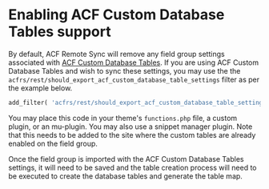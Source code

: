 # Enabling ACF Custom Database Tables support

By default, ACF Remote Sync will remove any field group settings associated
with [ACF Custom Database Tables](https://hookturn.io/downloads/acf-custom-database-tables/). If you are using ACF
Custom Database Tables and wish to sync these settings, you may use the
the `acfrs/rest/should_export_acf_custom_database_table_settings` filter as per the example below.

```php
add_filter( 'acfrs/rest/should_export_acf_custom_database_table_settings', '__return_true' );
```

You may place this code in your theme's `functions.php` file, a custom plugin, or an mu-plugin. You may also
use a snippet manager plugin. Note that this needs to be added to the site where the custom tables are already enabled
on the field group.

Once the field group is imported with the ACF Custom Database Tables settings, it will need to be saved and the table
creation process will need to be executed to create the database tables and generate the table map.